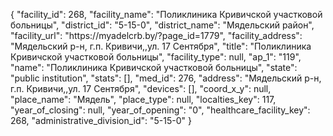 {
    "facility_id": 268,
    "facility_name": "Поликлиника Кривичской участковой больницы",
    "district_id": "5-15-0",
    "district_name": "Мядельский район",
    "facility_url": "https:\/\/myadelcrb.by\/?page_id=1779",
    "facility_address": "Мядельский р-н, г.п. Кривичи,,ул. 17 Сентября",
    "title": "Поликлиника Кривичской участковой больницы",
    "facility_type": null,
    "ap_1": "119",
    "name": "Поликлиника Кривичской участковой больницы",
    "state": "public institution",
    "stats": [],
    "med_id": 276,
    "address": "Мядельский р-н, г.п. Кривичи,,ул. 17 Сентября",
    "devices": [],
    "coord_x_y": null,
    "place_name": "Мядель",
    "place_type": null,
    "localties_key": 117,
    "year_of_closing": null,
    "year_of_opening": "0",
    "healthcare_facility_key": 268,
    "administrative_division_id": "5-15-0"
}